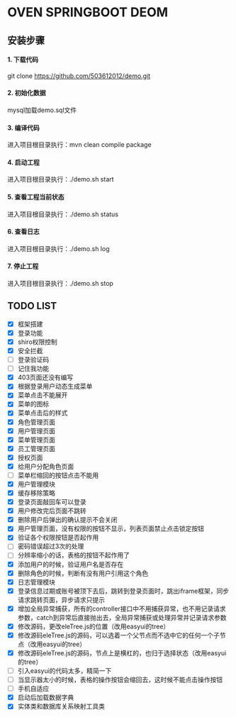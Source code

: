 # OVEN SPRINGBOOT DEOM

## 安装步骤
#### 1. 下载代码
git clone https://github.com/503612012/demo.git
#### 2. 初始化数据
mysql加载demo.sql文件
#### 3. 编译代码
进入项目根目录执行：mvn clean compile package
#### 4. 启动工程
进入项目根目录执行：./demo.sh start
#### 5. 查看工程当前状态
进入项目根目录执行：./demo.sh status
#### 6. 查看日志
进入项目根目录执行：./demo.sh log
#### 7. 停止工程
进入项目根目录执行：./demo.sh stop

## TODO LIST
- [x] 框架搭建
- [x] 登录功能
- [x] shiro权限控制
- [x] 安全拦截
- [ ] 登录验证码
- [ ] 记住我功能
- [x] 403页面还没有编写
- [x] 根据登录用户动态生成菜单
- [x] 菜单点击不能展开
- [x] 菜单的图标
- [x] 菜单点击后的样式
- [x] 角色管理页面
- [x] 用户管理页面
- [x] 菜单管理页面
- [x] 员工管理页面
- [x] 授权页面
- [x] 给用户分配角色页面
- [ ] 菜单栏缩回的按钮点击不能用
- [x] 用户管理模块
- [x] 缓存移除策略
- [x] 登录页面敲回车可以登录
- [x] 用户修改完后页面不跳转
- [x] 删除用户后弹出的确认提示不会关闭
- [x] 用户管理页面，没有权限的按钮不显示，列表页面禁止点击锁定按钮
- [x] 验证各个权限按钮是否起作用
- [ ] 密码错误超过3次的处理
- [ ] 分辨率缩小的话，表格的按钮不起作用了
- [x] 添加用户的时候，验证用户名是否存在
- [x] 删除角色的时候，判断有没有用户引用这个角色
- [x] 日志管理模块
- [x] 登录信息过期或账号被顶下去后，跳转到登录页面时，跳出iframe框架，同步请求跳转页面，异步请求只提示
- [x] 增加全局异常捕获，所有的controller接口中不用捕获异常，也不用记录请求参数，catch到异常后直接抛出去，全局异常捕获或处理异常并记录请求参数
- [x] 修改源码，更改eleTree.js的位置（改用easyui的tree）
- [x] 修改源码eleTree.js的源码，可以选着一个父节点而不选中它的任何一个子节点（改用easyui的tree）
- [x] 修改源码eleTree.js的源码，节点上是横杠的，也归于选择状态（改用easyui的tree）
- [ ] 引入easyui的代码太多，精简一下
- [ ] 当显示器太小的时候，表格的操作按钮会缩回去，这时候不能点击操作按钮
- [ ] 手机自适应
- [x] 启动后加载数据字典
- [x] 实体类和数据库关系映射工具类